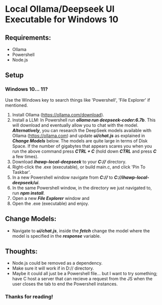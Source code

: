 # Local Ollama/Deepseek UI Executable for Windows 10

## Requirements:
+ Ollama
+ Powershell
+ Node.js

## Setup

### Windows 10... 11?

Use the Windows key to search things like 'Powershell', 'File Explorer' if mentioned.

1. Install Ollama (https://ollama.com/download).
  2. Install a LLM:
  In Powershell run ***ollama run deepseek-coder:6.7b***. This will download and eventually allow you to chat with the model.
  ***Alternatively***, you can research the DeepSeek models available with Ollama (https://ollama.com) and update ***ui/chat.js*** as explained in ***Change Models*** below.
  The models are quite large in terms of Disk Space. If the number of gigabytes that appears scares you when you run the above command press ***CTRL + C*** (hold down ***CTRL*** and press ***C*** a few times).
3. Download ***ihawp-local-deepseek*** to your ***C://*** directory.
4. Right-click the .exe (executable), or build main.c, and click 'Pin To Taskbar'.
5. In a new Powershell window navigate from ***C://*** to ***C://ihawp-local-deepseek/ui***.
6. In the same Powershell window, in the directory we just navigated to, run ***npm install***.
7. Open a new ***File Explorer*** window and 
8. Open the .exe (executable) and enjoy.

## Change Models:
+ Navigate to ***ui/chat.js***, inside the ***fetch*** change the model where the model is specified in the ***response*** variable.

## Thoughts:
+ Node.js could be removed as a dependency.
+ Make sure it will work if in D:// directory.
+ Maybe it could all just be a Powershell file... but I want to try something; have C host a server that can recieve a request from the JS when the user closes the tab to end the Powershell instances.

### Thanks for reading!
